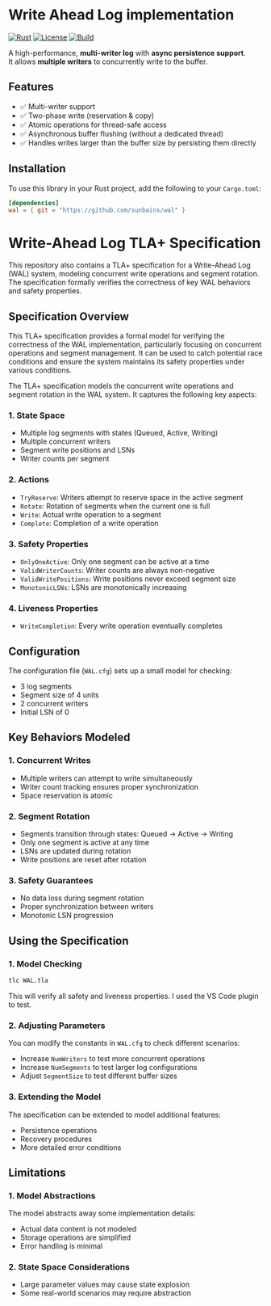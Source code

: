 # Write Ahead Log implementation

[![Rust](https://img.shields.io/badge/Rust-1.65%2B-blue)](https://www.rust-lang.org/)
[![License](https://img.shields.io/badge/license-MIT%2FApache--2.0-blue.svg)](LICENSE)
[![Build](https://github.com/sunbains/wal/actions/workflows/rust.yml/badge.svg)](https://github.com/sunbains/wal/actions)

A high-performance, **multi-writer log** with **async persistence support**.  
It allows **multiple writers** to concurrently write to the buffer.

## Features

- ✅ Multi-writer support
- ✅ Two-phase write (reservation & copy)  
- ✅ Atomic operations for thread-safe access  
- ✅ Asynchronous buffer flushing (without a dedicated thread)  
- ✅ Handles writes larger than the buffer size by persisting them directly  

## Installation

To use this library in your Rust project, add the following to your `Cargo.toml`:

```toml
[dependencies]
wal = { git = "https://github.com/sunbains/wal" }
```

# Write-Ahead Log TLA+ Specification

This repository also contains a TLA+ specification for a Write-Ahead Log (WAL) system, modeling concurrent write operations and segment rotation. The specification formally verifies the correctness of key WAL behaviors and safety properties.

## Specification Overview

This TLA+ specification provides a formal model for verifying the correctness of the WAL implementation, particularly focusing on concurrent operations and segment management. It can be used to catch potential race conditions and ensure the system maintains its safety properties under various conditions.

The TLA+ specification models the concurrent write operations and segment rotation in the WAL system. It captures the following key aspects:

### 1. State Space
- Multiple log segments with states (Queued, Active, Writing)
- Multiple concurrent writers
- Segment write positions and LSNs
- Writer counts per segment

### 2. Actions
- `TryReserve`: Writers attempt to reserve space in the active segment
- `Rotate`: Rotation of segments when the current one is full
- `Write`: Actual write operation to a segment
- `Complete`: Completion of a write operation

### 3. Safety Properties
- `OnlyOneActive`: Only one segment can be active at a time
- `ValidWriterCounts`: Writer counts are always non-negative
- `ValidWritePositions`: Write positions never exceed segment size
- `MonotonicLSNs`: LSNs are monotonically increasing

### 4. Liveness Properties
- `WriteCompletion`: Every write operation eventually completes

## Configuration

The configuration file (`WAL.cfg`) sets up a small model for checking:
- 3 log segments
- Segment size of 4 units
- 2 concurrent writers
- Initial LSN of 0

## Key Behaviors Modeled

### 1. Concurrent Writes
- Multiple writers can attempt to write simultaneously
- Writer count tracking ensures proper synchronization
- Space reservation is atomic

### 2. Segment Rotation
- Segments transition through states: Queued → Active → Writing
- Only one segment is active at any time
- LSNs are updated during rotation
- Write positions are reset after rotation

### 3. Safety Guarantees
- No data loss during segment rotation
- Proper synchronization between writers
- Monotonic LSN progression

## Using the Specification

### 1. Model Checking
```bash
tlc WAL.tla
```
This will verify all safety and liveness properties. I used the VS Code plugin to test.

### 2. Adjusting Parameters
You can modify the constants in `WAL.cfg` to check different scenarios:
- Increase `NumWriters` to test more concurrent operations
- Increase `NumSegments` to test larger log configurations
- Adjust `SegmentSize` to test different buffer sizes

### 3. Extending the Model
The specification can be extended to model additional features:
- Persistence operations
- Recovery procedures
- More detailed error conditions

## Limitations

### 1. Model Abstractions
The model abstracts away some implementation details:
- Actual data content is not modeled
- Storage operations are simplified
- Error handling is minimal

### 2. State Space Considerations
- Large parameter values may cause state explosion
- Some real-world scenarios may require abstraction


